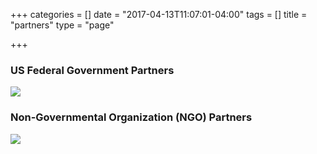 +++
categories = []
date = "2017-04-13T11:07:01-04:00"
tags = []
title = "partners"
type = "page"

+++
### US Federal Government Partners
![](/GCTC/uploads/2017/06/08/NSF.png)
### Non-Governmental Organization (NGO) Partners

![](/GCTC/uploads/2017/05/05/20170505%20GCTC%202016_2017%20NGO%20Partners.png)